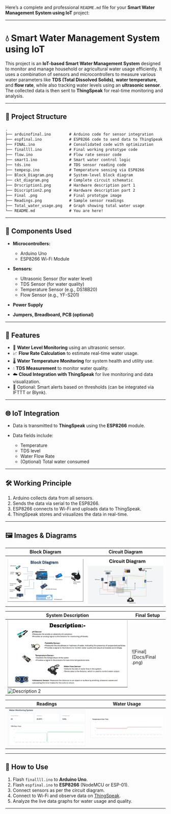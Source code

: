 Here’s a complete and professional `README.md` file for your **Smart Water Management System using IoT** project:

---

# 💧 Smart Water Management System using IoT

This project is an **IoT-based Smart Water Management System** designed to monitor and manage household or agricultural water usage efficiently. It uses a combination of sensors and microcontrollers to measure various water parameters like **TDS (Total Dissolved Solids)**, **water temperature**, and **flow rate**, while also tracking water levels using an **ultrasonic sensor**. The collected data is then sent to **ThingSpeak** for real-time monitoring and analysis.

---

## 📁 Project Structure

```
.
├── arduinofinal.ino        # Arduino code for sensor integration
├── espfinal.ino            # ESP8266 code to send data to ThingSpeak
├── FINAL.ino               # Consolidated code with optimization
├── finallll.ino            # Final working prototype code
├── flow.ino                # Flow rate sensor code
├── smart1.ino              # Smart water control logic
├── tds.ino                 # TDS sensor reading code
├── tempesp.ino             # Temperature sensing via ESP8266
├── Block_Diagram.png       # System-level block diagram
├── ckt_diagram.png         # Complete circuit schematic
├── Drscription1.png        # Hardware description part 1
├── Discription2.png        # Hardware description part 2
├── Final .png              # Final prototype image
├── Readings.png            # Sample sensor readings
├── Total_water_usage.png   # Graph showing total water usage
└── README.md               # You are here!
```

---

## 🔧 Components Used

* **Microcontrollers:**

  * Arduino Uno
  * ESP8266 Wi-Fi Module
* **Sensors:**

  * Ultrasonic Sensor (for water level)
  * TDS Sensor (for water quality)
  * Temperature Sensor (e.g., DS18B20)
  * Flow Sensor (e.g., YF-S201)
* **Power Supply**
* **Jumpers, Breadboard, PCB (optional)**

---

## 📡 Features

* 🌊 **Water Level Monitoring** using an ultrasonic sensor.
* 📈 **Flow Rate Calculation** to estimate real-time water usage.
* 🌡️ **Water Temperature Monitoring** for system health and utility use.
* 💧 **TDS Measurement** to monitor water quality.
* ☁️ **Cloud Integration with ThingSpeak** for live monitoring and data visualization.
* 🔔 Optional: Smart alerts based on thresholds (can be integrated via IFTTT or Blynk).

---

## 🌐 IoT Integration

* Data is transmitted to **ThingSpeak** using the **ESP8266** module.
* Data fields include:

  * Temperature
  * TDS level
  * Water Flow Rate
  * (Optional) Total water consumed

---

## 🛠️ Working Principle

1. Arduino collects data from all sensors.
2. Sends the data via serial to the ESP8266.
3. ESP8266 connects to Wi-Fi and uploads data to ThingSpeak.
4. ThingSpeak stores and visualizes the data in real-time.

---

## 🖼️ Images & Diagrams

| Block Diagram                         | Circuit Diagram                       |
| ------------------------------------- | ------------------------------------- |
| ![Block Diagram](Docs/Block_Diagram.png) | ![Circuit Diagram](Docs/ckt_diagram.png) |

| System Description                                                        | Final Setup              |
| ------------------------------------------------------------------------- | ------------------------ |
| ![Description 1](Docs/Drscription1.png) ![Description 2](Docs/Drscription2.png) | ![Final](Docs/Final .png) |

| Readings                    | Water Usage                             |
| --------------------------- | --------------------------------------- |
| ![Readings](Docs/Readings.png) | ![Water Usage](Docs/Total_water_usage.png) |

---

## 🚀 How to Use

1. Flash `finallll.ino` to **Arduino Uno**.
2. Flash `espfinal.ino` to **ESP8266** (NodeMCU or ESP-01).
3. Connect sensors as per the circuit diagram.
4. Connect to Wi-Fi and observe data on [ThingSpeak](https://thingspeak.com/).
5. Analyze the live data graphs for water usage and quality.

---